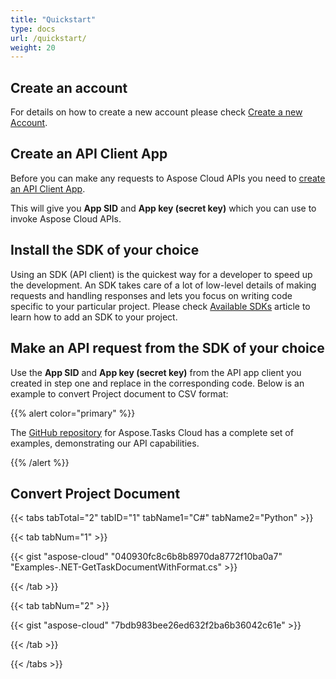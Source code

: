 ```yaml
---
title: "Quickstart"
type: docs
url: /quickstart/
weight: 20
---
```


## **Create an account**
For details on how to create a new account please check [Create a new Account](https://docs.aspose.cloud/total/getting-started/dashboard/creating-and-managing-account/).
## **Create an API Client App**
Before you can make any requests to Aspose Cloud APIs you need to [create an API Client App](https://docs.aspose.cloud/total/getting-started/dashboard/creating-and-managing-application/).

This will give you **App SID** and **App key (secret key)** which you can use to invoke Aspose Cloud APIs.
## **Install the SDK of your choice**
Using an SDK (API client) is the quickest way for a developer to speed up the development. An SDK takes care of a lot of low-level details of making requests and handling responses and lets you focus on writing code specific to your particular project. Please check [Available SDKs](/tasks/available-sdks/) article to learn how to add an SDK to your project.
## **Make an API request from the SDK of your choice**
Use the **App SID** and **App key (secret key)** from the API app client you created in step one and replace in the corresponding code. Below is an example to convert Project document to CSV format:

{{% alert color="primary" %}} 

The [GitHub repository](https://github.com/aspose-tasks-cloud) for Aspose.Tasks Cloud has a complete set of examples, demonstrating our API capabilities.

{{% /alert %}} 

## **Convert Project Document**

{{< tabs tabTotal="2" tabID="1" tabName1="C#" tabName2="Python" >}}

{{< tab tabNum="1" >}}

{{< gist "aspose-cloud" "040930fc8c6b8b8970da8772f10ba0a7" "Examples-.NET-GetTaskDocumentWithFormat.cs" >}}

{{< /tab >}}

{{< tab tabNum="2" >}}

{{< gist "aspose-cloud" "7bdb983bee26ed632f2ba6b36042c61e" >}}

{{< /tab >}}

{{< /tabs >}}
